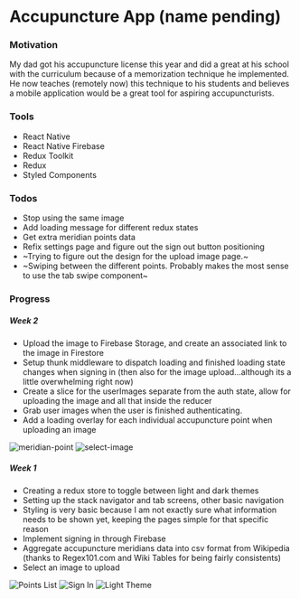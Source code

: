 # Accupuncture App (name pending)

### Motivation
My dad got his accupuncture license this year and did a great at his school with the curriculum because of a memorization technique he implemented. He now teaches (remotely now) this technique to his students and believes a mobile application would be a great tool for aspiring accupuncturists.

### Tools
* React Native
* React Native Firebase
* Redux Toolkit
* Redux
* Styled Components

### Todos
* Stop using the same image
* Add loading message for different redux states
* Get extra meridian points data
* Refix settings page and figure out the sign out button positioning
* ~Trying to figure out the design for the upload image page.~
* ~Swiping between the different points. Probably makes the most sense to use the tab swipe component~

### Progress

##### Week 2
* Upload the image to Firebase Storage, and create an associated link to the image in Firestore
* Setup thunk middleware to dispatch loading and finished loading state changes when signing in (then also for the image upload...although its a little overwhelming right now)
* Create a slice for the userImages separate from the auth state, allow for uploading the image and all that inside the reducer
* Grab user images when the user is finished authenticating.
* Add a loading overlay for each individual accupuncture point when uploading an image

![meridian-point](public/readme/meridian-point.png)
![select-image](public/readme/select-image.png)

##### Week 1
* Creating a redux store to toggle between light and dark themes
* Setting up the stack navigator and tab screens, other basic navigation
* Styling is very basic because I am not exactly sure what information needs to be shown yet, keeping the pages simple for that specific reason
* Implement signing in through Firebase
* Aggregate accupuncture meridians data into csv format from Wikipedia (thanks to Regex101.com and Wiki Tables for being fairly consistents)
* Select an image to upload

![Points List](public/readme/primary_meridians.png)
![Sign In](public/readme/signedin-user.png)
![Light Theme](public/readme/light-theme.png)

